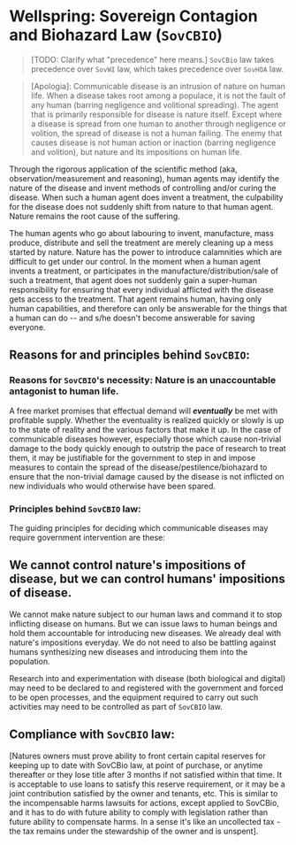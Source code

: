 # Wellspring: Sovereign Contagion and Biohazard Law (`SovCBIO`)

> [TODO: Clarify what "precedence" here means.]
`SovCBio` law takes precedence over `SovWI` law, which takes precedence over `SovHOA` law.

> [Apologia]: Communicable disease is an intrusion of nature on human life. When a disease takes root among a populace, it is not the fault of any human (barring negligence and volitional spreading). The agent that is primarily responsible for disease is nature itself. Except where a disease is spread from one human to another through negligence or volition, the spread of disease is not a human failing. The enemy that causes disease is not human action or inaction (barring negligence and volition), but nature and its impositions on human life.

Through the rigorous application of the scientific method (aka, observation/measurement and reasoning), human agents may identify the nature of the disease and invent methods of controlling and/or curing the disease. When such a human agent does invent a treatment, the culpability for the disease does not suddenly shift from nature to that human agent. Nature remains the root cause of the suffering.

The human agents who go about labouring to invent, manufacture, mass produce, distribute and sell the treatment are merely cleaning up a mess started by nature. Nature has the power to introduce calamnities which are difficult to get under our control. In the moment when a human agent invents a treatment, or participates in the manufacture/distribution/sale of such a treatment, that agent does not suddenly gain a super-human responsibility for ensuring that every individual afflicted with the disease gets access to the treatment. That agent remains human, having only human capabilities, and therefore can only be answerable for the things that a human can do -- and s/he doesn't become answerable for saving everyone.

## Reasons for and principles behind `SovCBIO`:

### Reasons for `SovCBIO`'s necessity: Nature is an unaccountable antagonist to human life.

A free market promises that effectual demand will ***eventually*** be met with profitable supply. Whether the eventuality is realized quickly or slowly is up to the state of reality and the various factors that make it up. In the case of communicable diseases however, especially those which cause non-trivial damage to the body quickly enough to outstrip the pace of research to treat them, it may be justifiable for the government to step in and impose measures to contain the spread of the disease/pestilence/biohazard to ensure that the non-trivial damage caused by the disease is not inflicted on new individuals who would otherwise have been spared.

### Principles behind `SovCBIO` law:

The guiding principles for deciding which communicable diseases may require government intervention are these:

## We cannot control nature's impositions of disease, but we can control humans' impositions of disease.

We cannot make nature subject to our human laws and command it to stop inflicting disease on humans. But we can issue laws to human beings and hold them accountable for introducing new diseases. We already deal with nature's impositions everyday. We do not need to also be battling against humans synthesizing new diseases and introducing them into the population.

Research into and experimentation with disease (both biological and digital) may need to be declared to and registered with the government and forced to be open processes, and the equipment required to carry out such activities may need to be controlled as part of `SovCBIO` law.

## Compliance with `SovCBIO` law:

[Natures owners must prove ability to front certain capital reserves for keeping up to date with SovCBio law, at point of purchase, or anytime thereafter or they lose title after 3 months if not satisfied within that time. It is acceptable to use loans to satisfy this reserve requirement, or it may be a joint contribution satisfied by the owner and tenants, etc. This is similar to the incompensable harms lawsuits for actions, except applied to SovCBio, and it has to do with future ability to comply with legislation rather than future ability to compensate harms. In a sense it's like an uncollected tax - the tax remains under the stewardship of the owner and is unspent].

